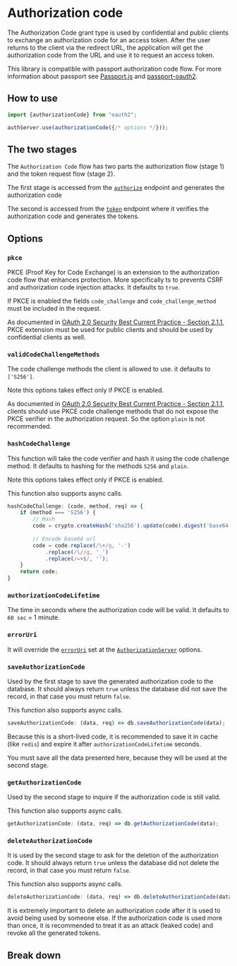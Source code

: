 # Authorization code
The Authorization Code grant type is used by confidential and public clients to exchange an authorization
code for an access token. After the user returns to the client via the redirect URL, the application
will get the authorization code from the URL and use it to request an access token.

This library is compatible with passport authorization code flow.
For more information about passport see [Passport.js](https://www.passportjs.org/)
and [passport-oauth2](https://www.passportjs.org/packages/passport-oauth2/).

## How to use
```javascript
import {authorizationCode} from "oauth2";

authServer.use(authorizationCode({/* options */}));
```

## The two stages
The `Authorization Code` flow has two parts the authorization flow (stage 1)
and the token request flow (stage 2).

The first stage is accessed from the
[`authorize`](../authorizationServer/functions_and_endpoints.md#authorize)
endpoint and generates the authorization code

The second is accessed from the
[`token`](../authorizationServer/functions_and_endpoints.md#token)
endpoint where it verifies the authorization code and generates the tokens.

## Options

### `pkce`
PKCE (Proof Key for Code Exchange) is an extension to the authorization code flow
that enhances protection. More specifically ts to prevents CSRF and authorization code injection attacks.
It defaults to `true`.

If PKCE is enabled the fields `code_challenge` and `code_challenge_method` must be included in the request.

As documented in
[OAuth 2.0 Security Best Current Practice - Section 2.1.1](https://datatracker.ietf.org/doc/html/draft-ietf-oauth-security-topics#section-2.1.1),
PKCE extension must be used for public clients and should be used by confidential clients as well. 

### `validCodeChallengeMethods`
The code challenge methods the client is allowed to use.
it defaults to `['S256']`.

Note this options takes effect only if PKCE is enabled.

As documented in
[OAuth 2.0 Security Best Current Practice - Section 2.1.1](https://datatracker.ietf.org/doc/html/draft-ietf-oauth-security-topics#section-2.1.1),
clients should use PKCE code challenge methods that do not expose the PKCE verifier in
the authorization request. So the option `plain` is not recommended.

### `hashCodeChallenge`
This function will take the code verifier and hash it using the code challenge method.
It defaults to hashing for the methods `S256` and `plain`.

Note this options takes effect only if PKCE is enabled.

This function also supports async calls.
```javascript
hashCodeChallenge: (code, method, req) => {
    if (method === 'S256') {
        // Hash
        code = crypto.createHash('sha256').update(code).digest('base64');
        
        // Encode base64 url
        code = code.replace(/\+/g, '-')
            .replace(/\//g, '_')
            .replace(/=+$/, '');
    }
    return code;
}
```

### `authorizationCodeLifetime`
The time in seconds where the authorization code will be valid. It defaults to `60 sec` = 1 minute.

### `errorUri`
It will override the [`errorUri`](../authorizationServer/authorization_server.md#erroruri)
set at the
[`AuthorizationServer`](../authorizationServer/authorization_server.md) options.

### `saveAuthorizationCode`
Used by the first stage to save the generated authorization code to the database.
It should always return `true` unless the database did not save the record,
in that case you must return `false`.

This function also supports async calls.
```javascript
saveAuthorizationCode: (data, req) => db.saveAuthorizationCode(data);
```

Because this is a short-lived code, it is recommended to save it in cache (like `redis`)
and expire it after `authorizationCodeLifetime` seconds.

You must save all the data presented here, because they will be used at the second stage.

### `getAuthorizationCode`
Used by the second stage to inquire if the authorization code is still valid.

This function also supports async calls.
```javascript
getAuthorizationCode: (data, req) => db.getAuthorizationCode(data);
```

### `deleteAuthorizationCode`
It is used by the second stage to ask for the deletion of the authorization code.
It should always return `true` unless the database did not delete the record,
in that case you must return `false`.

This function also supports async calls.
```javascript
deleteAuthorizationCode: (data, req) => db.deleteAuthorizationCode(data);
```

It is extremely important to delete an authorization code after it is used
to avoid being used by someone else.
If the authorization code is used more than once, it is recommended to treat it as an attack (leaked code)
and revoke all the generated tokens.

## Break down

[//]: # (TODO)